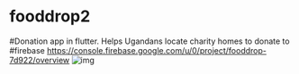 # fooddrop2

#Donation app in flutter.
Helps Ugandans locate charity homes to donate to
#firebase
https://console.firebase.google.com/u/0/project/fooddrop-7d922/overview
 ![img](/assets/spash.png)
